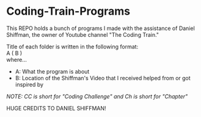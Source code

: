 # Coding-Train-Programs

This REPO holds a bunch of programs I made with the assistance of Daniel Shiffman, the owner of Youtube channel "The Coding Train."

Title of each folder is written in the following format: <br />
A ( B ) <br />
where... <br />
- A: What the program is about
- B: Location of the Shiffman's Video that I received helped from or got inspired by 

*NOTE: CC is short for "Coding Challenge" and Ch is short for "Chapter"*

HUGE CREDITS TO DANIEL SHIFFMAN!
